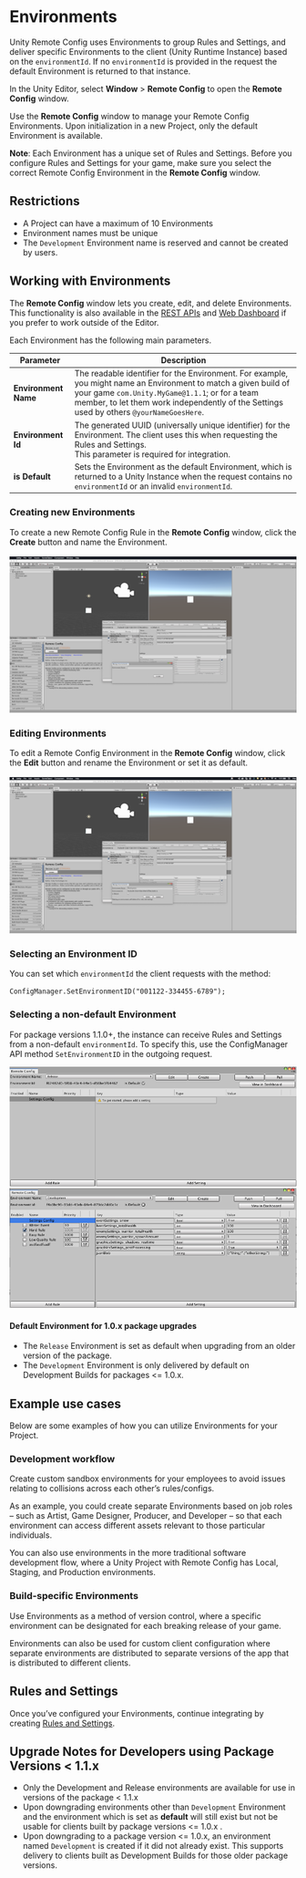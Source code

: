 # Environments

Unity Remote Config uses Environments to group Rules and Settings, and deliver specific Environments to the client (Unity Runtime Instance) based on the `environmentId`. If no `environmentId` is provided in the request the default Environment is returned to that instance.

In the Unity Editor, select **Window** > **Remote Config** to open the **Remote Config** window.

Use the **Remote Config** window to manage your Remote Config Environments. Upon initialization in a new Project, only the default Environment is available.

**Note**: Each Environment has a unique set of Rules and Settings. Before you configure Rules and Settings for your game, make sure you select the correct Remote Config Environment in the **Remote Config** window.

## Restrictions

- A Project can have a maximum of 10 Environments
- Environment names must be unique
- The `Development` Environment name is reserved and cannot be created by users.

## Working with Environments
The **Remote Config** window lets you create, edit, and delete Environments. This functionality is also available in the [REST APIs](RESTAPI.md) and [Web Dashboard](WebDashboard.md) if you prefer to work outside of the Editor.

Each Environment has the following main parameters.

| **Parameter** | **Description** |
| ------------- | --------------- |
| **Environment Name** | The readable identifier for the Environment. For example, you might name an Environment to match a given build of your game `com.Unity.MyGame@1.1.1`; or for a team member, to let them work independently of the Settings used by others `@yourNameGoesHere`.|
| **Environment Id** | The generated UUID (universally unique identifier) for the Environment. The client uses this when requesting the Rules and Settings. <br>This parameter is required for integration.|
| **is Default** | Sets the Environment as the default Environment, which is returned to a Unity Instance when the request contains no `environmentId` or an invalid `environmentId`.|


### Creating new Environments
To create a new Remote Config Rule in the **Remote Config** window, click the **Create** button and name the Environment.
<br><br>![Create Environments](images/EnvironmentCreate.png)

### Editing Environments
To edit a Remote Config Environment in the **Remote Config** window, click the **Edit** button and rename the Environment or set it as default.
<br><br>![Edit Environments](images/EnvironmentEdit.png)

### Selecting an Environment ID
You can set which `environmentId` the client requests with the method:

```
ConfigManager.SetEnvironmentID("001122-334455-6789");
```

### Selecting a non-default Environment
For package versions 1.1.0+, the instance can receive Rules and Settings from a non-default `environmentId`. To specify this, use the ConfigManager API method `SetEnvironmentID` in the outgoing request.

![Example of Environment Selected as Default.](images/DefaultYes.png)
![Example of Environment that is not Default.](images/DefaultNo.png)


#### Default Environment for 1.0.x package upgrades
- The `Release` Environment is set as default when upgrading from an older version of the package.
- The `Development` Environment is only delivered by default on Development Builds for packages <= 1.0.x.

## Example use cases
Below are some examples of how you can utilize Environments for your Project.

### Development workflow
Create custom sandbox environments for your employees to avoid issues relating to collisions across each other’s rules/configs.

As an example, you could create separate Environments based on job roles – such as Artist, Game Designer, Producer, and Developer – so that each environment can access different assets relevant to those particular individuals.

You can also use environments in the more traditional software development flow, where a Unity Project with Remote Config has Local, Staging, and Production environments.

### Build-specific Environments
Use Environments as a method of version control, where a specific environment can be designated for each breaking release of your game.

Environments can also be used for custom client configuration where separate environments are distributed to separate versions of the app that is distributed to different clients.

## Rules and Settings
Once you’ve configured your Environments, continue integrating by creating [Rules and Settings](RulesAndSettings.md).

## Upgrade Notes for Developers using Package Versions < 1.1.x

- Only the Development and Release environments are available for use in versions of the package < 1.1.x
- Upon downgrading environments other than `Development` Environment and the environment which is set as **default** will still exist but not be usable for clients built by package versions <= 1.0.x .
- Upon downgrading to a package version <= 1.0.x, an environment named `Development` is created if it did not already exist. This supports delivery to clients built as Development Builds for those older package versions.
